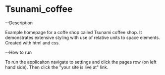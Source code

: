 # Tsunami_coffee

--Description

Example homepage for a coffe shop called Tsunami coffee shop. It demonstrates extensive styling with use of relative units to space elements. Created with html and css.

--How to run

To run the applicaiton navigate to settings and click the pages row (on left hand side). Then click the "your site is live at" link.
